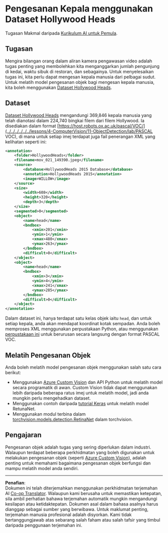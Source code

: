 <!--
CO_OP_TRANSLATOR_METADATA:
{
  "original_hash": "ad568d55ae65c856fe929fc2b278510a",
  "translation_date": "2025-08-29T11:50:36+00:00",
  "source_file": "lessons/4-ComputerVision/11-ObjectDetection/lab/README.md",
  "language_code": "ms"
}
-->
# Pengesanan Kepala menggunakan Dataset Hollywood Heads

Tugasan Makmal daripada [Kurikulum AI untuk Pemula](https://github.com/microsoft/ai-for-beginners).

## Tugasan

Mengira bilangan orang dalam aliran kamera pengawasan video adalah tugas penting yang membolehkan kita menganggarkan jumlah pengunjung di kedai, waktu sibuk di restoran, dan sebagainya. Untuk menyelesaikan tugas ini, kita perlu dapat mengesan kepala manusia dari pelbagai sudut. Untuk melatih model pengesanan objek bagi mengesan kepala manusia, kita boleh menggunakan [Dataset Hollywood Heads](https://www.di.ens.fr/willow/research/headdetection/).

## Dataset

[Dataset Hollywood Heads](https://www.di.ens.fr/willow/research/headdetection/release/HollywoodHeads.zip) mengandungi 369,846 kepala manusia yang telah dianotasi dalam 224,740 bingkai filem dari filem Hollywood. Ia disediakan dalam format [https://host.robots.ox.ac.uk/pascal/VOC/](../../../../../../lessons/4-ComputerVision/11-ObjectDetection/lab/PASCAL VOC), di mana untuk setiap imej terdapat juga fail penerangan XML yang kelihatan seperti ini:

```xml
<annotation>
	<folder>HollywoodHeads</folder>
	<filename>mov_021_149390.jpeg</filename>
	<source>
		<database>HollywoodHeads 2015 Database</database>
		<annotation>HollywoodHeads 2015</annotation>
		<image>WILLOW</image>
	</source>
	<size>
		<width>608</width>
		<height>320</height>
		<depth>3</depth>
	</size>
	<segmented>0</segmented>
	<object>
		<name>head</name>
		<bndbox>
			<xmin>201</xmin>
			<ymin>1</ymin>
			<xmax>480</xmax>
			<ymax>263</ymax>
		</bndbox>
		<difficult>0</difficult>
	</object>
	<object>
		<name>head</name>
		<bndbox>
			<xmin>3</xmin>
			<ymin>4</ymin>
			<xmax>241</xmax>
			<ymax>285</ymax>
		</bndbox>
		<difficult>0</difficult>
	</object>
</annotation>
```

Dalam dataset ini, hanya terdapat satu kelas objek iaitu `head`, dan untuk setiap kepala, anda akan mendapat koordinat kotak sempadan. Anda boleh memproses XML menggunakan perpustakaan Python, atau menggunakan [perpustakaan ini](https://pypi.org/project/pascal-voc/) untuk berurusan secara langsung dengan format PASCAL VOC.

## Melatih Pengesanan Objek 

Anda boleh melatih model pengesanan objek menggunakan salah satu cara berikut:

* Menggunakan [Azure Custom Vision](https://docs.microsoft.com/azure/cognitive-services/custom-vision-service/quickstarts/object-detection?tabs=visual-studio&WT.mc_id=academic-77998-cacaste) dan API Python untuk melatih model secara programatik di awan. Custom Vision tidak dapat menggunakan lebih daripada beberapa ratus imej untuk melatih model, jadi anda mungkin perlu mengehadkan dataset.
* Menggunakan contoh daripada [tutorial Keras](https://keras.io/examples/vision/retinanet/) untuk melatih model RetunaNet.
* Menggunakan modul terbina dalam [torchvision.models.detection.RetinaNet](https://pytorch.org/vision/stable/_modules/torchvision/models/detection/retinanet.html) dalam torchvision.

## Pengajaran

Pengesanan objek adalah tugas yang sering diperlukan dalam industri. Walaupun terdapat beberapa perkhidmatan yang boleh digunakan untuk melakukan pengesanan objek (seperti [Azure Custom Vision](https://docs.microsoft.com/azure/cognitive-services/custom-vision-service/quickstarts/object-detection?tabs=visual-studio&WT.mc_id=academic-77998-cacaste)), adalah penting untuk memahami bagaimana pengesanan objek berfungsi dan mampu melatih model anda sendiri.

---

**Penafian**:  
Dokumen ini telah diterjemahkan menggunakan perkhidmatan terjemahan AI [Co-op Translator](https://github.com/Azure/co-op-translator). Walaupun kami berusaha untuk memastikan ketepatan, sila ambil perhatian bahawa terjemahan automatik mungkin mengandungi kesilapan atau ketidaktepatan. Dokumen asal dalam bahasa asalnya harus dianggap sebagai sumber yang berwibawa. Untuk maklumat penting, terjemahan manusia profesional adalah disyorkan. Kami tidak bertanggungjawab atas sebarang salah faham atau salah tafsir yang timbul daripada penggunaan terjemahan ini.